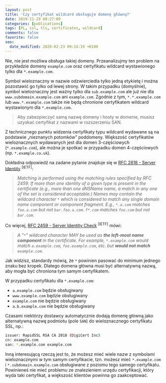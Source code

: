 ```yaml
---
layout: post
title: 'Czy certyfikat wildcard obsługuje domenę główną?'
date: 2019-11-29 08:27:09
categories: [publications]
tags: [PL, ssl, tls, certificates, wildcard]
comments: false
favorite: false
seo:
  date_modified: 2020-02-23 09:14:19 +0100
---
```


Nie, nie jest możliwa obsługa takiej domeny. Przeanalizujmy ten problem na przykładzie domeny `example.com` oraz certyfikatu wildcard wystawionego tylko dla `*.example.com`.

Symbol wieloznaczny w nazwie odzwierciedla tylko jedną etykietę i można pozostawić go tylko od lewej strony. W takim przypadku (domyślnie), symbol wieloznaczny jest ważny tylko dla `sub.example.com` ale już nie dla `www.subdomain.example.com` ani `example.com`. Zgodnie z tym, `*.*.example.com` lub `www.*.example.com` także nie będą chronione certyfikatem wildcard wystawionym dla `*.example.com`.

  > Aby zabezpieczyć samą nazwę domeny i hosty w domenie, musisz uzyskać certyfikat z nazwami w rozszerzeniu SAN.

Z technicznego punktu widzenia certyfikaty typu wildcard wydawane są na podstawie „nieznanych potomków” poddomeny. Większość certyfikatów wieloznacznych wydawanych jest dla domen 3-częściowych (`*.example.com`), ale można je spotkać w przypadku domen 4-częściowych (np. `*.example.co.uk`).

Dokładna odpowiedź na zadane pytanie znajduje się w [RFC 2818 - Server Identity](https://tools.ietf.org/html/rfc2818#section-3.1) <sup>[IETF]</sup>:

  > _Matching is performed using the matching rules specified by RFC 2459. If more than one identity of a given type is present in the certificate (e.g., more than one dNSName name, a match in any one of the set is considered acceptable.) Names may contain the wildcard character `*` which is considered to match any single domain name component or component fragment. E.g., `*.a.com` matches `foo.a.com` but not `bar.foo.a.com`. `f*.com` matches `foo.com` but not `bar.com`._

Co więcej, [RFC 2459 - Server Identity Check](https://tools.ietf.org/html/rfc2595#section-2.4) <sup>[IETF]</sup> mówi:

  > _A "`*`" wildcard character MAY be used as **the left-most name component** in the certificate.  For example, `*.example.com` would match `a.example.com`, `foo.example.com`, etc. but **would not match** `example.com`._

Jak widzisz, standardy mówią, że `*` powinien pasować do minimum jednego znaku bez kropek. Dlatego domena główna musi być alternatywną nazwą, aby mogła być chroniona tym samym certyfikatem.

W przypadku certyfikatu dla `*.example.com`:

- `a.example.com` będzie obsługiwany
- `www.example.com` będzie obsługiwany
- `example.com` nie będzie obsługiwany
- `a.b.example.com` nie będzie obsługiwany

Czasami niektórzy dostawcy automatycznie dodają domenę główną jako alternatywną nazwę podmiotu (pole `SAN`) do wieloznacznego certyfikatu SSL, np.:

```bash
issuer: RapidSSL RSA CA 2018 (DigiCert Inc)
cn: example.com
san: *.example.com example.com
```

Inną interesującą rzeczą jest to, że możesz mieć wiele nazw z symbolami wieloznacznymi w tym samym certyfikacie, tzn. możesz mieć `*.example.com` i `*.subdomain.example.com` obsługiwane z poziomu tego samego certyfikatu. Powinieneś nie mieć problemu ze znalezieniem urzędu certyfikacji, który wyda taki certyfikat, a większość klientów powinna go zaakceptować.
